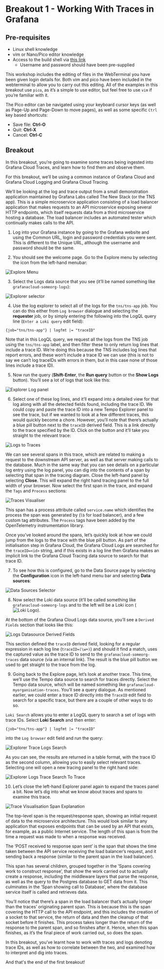
# Breakout 1 - Working With Traces in Grafana

## Pre-requisites

* Linux shell knowledge
* vim or Nano/Pico editor knowledge
* Access to the build shell via [this link](https://wetty-tnsapril.work-shop.grafana.net/)
  *    Username and password should have been pre-supplied

This workshop includes the editing of files in the WebTerminal you have been given login details for. Both vim and pico have been included in the webterminal to allow you to carry out this editing. All of the examples in this breakout use `pico`, as it’s a simple to use editor, but feel free to use `vim` if you’re familiar with it.

The Pico editor can be navigated using your keyboard cursor keys (as well as Page-Up and Page-Down to move pages), as well as some specific `Ctrl` key based shortcuts:

* Save file: **Ctrl-O**
* Quit: **Ctrl-X**
* Cancel: **Ctrl-C**

## Breakout

In this breakout, you’re going to examine some traces being ingested into Grafana Cloud Traces, and learn how to find them and observe them.

For this breakout, we’ll be using a common instance of Grafana Cloud and Grafana Cloud Logging and Grafana Cloud Tracing.

We’ll be looking at the log and trace output from a small demonstration application maintained by Grafana Labs called The New Stack (or the TNS app). This is a simple microservice application consisting of a load balancer application that makes requests to an API microservice exposing several HTTP endpoints, which itself requests data from a third microservice hosting a database. The load balancer includes an automated tester which continually makes calls to the API.

1. Log into your Grafana instance by going to the Grafana website and using the Common URL, login and password credentials you were sent. This is different to the Unique URL, although the username and password should be the same.

2. You should see the welcome page. Go to the Explore menu by selecting the icon from the left-hand menubar:

![Explore Menu](images/image1.png)

3. Select the Logs data source that you see (it’ll be named something like `grafanacloud-someorg-logs`):

![Explorer selector](images/image6.png)

4. Use the log explorer to select all of the logs for the `tns/tns-app` job. You can do this either from `Log browser` dialogue and selecting the **requester** job, or by simply entering the following into the LogQL query line (`Enter a Loki query` edit field):

```
{job="tns/tns-app"} | logfmt |= "traceID"
```

Note that in this LogQL query, we request all the logs from the TNS job using the `tns/tns-app` label, and then filter these to only return log lines that include a trace ID. We’re doing this because the TNS includes log lines that report errors, and these won’t include a trace ID we can use (this is not to say we can’t log traceIDs with errors in them, but in this case none of those lines include a trace ID).

5. Now run the query (**Shift-Enter**, the **Run query** button or the **Show Logs** button). You’ll see a lot of logs that look like this:

![Explorer Log panel](images/image28.png)

6. Select one of these log lines, and it’ll expand into a detailed view for that log along with all the detected fields found, including the trace ID. We could copy and paste the trace ID into a new Tempo Explorer panel to see the trace, but if we wanted to look at a few different traces, this would quickly become a chore. However, you’ll note that there’s actually a blue pill button next to the `traceID` derived field. This is a link directly to the trace specified by the ID. Click on the button and it’ll take you straight to the relevant trace:

![Logs to Traces](images/image7.png)

We can see several spans in this trace, which are related to making a request to the downstream API server, as well as that server making calls to the database. Much in the same way that you can see details on a particular log entry using the log panel, you can dig into the contents of a span by selecting that span in the tracing diagram. Close the left-hand panel by selecting **Close**. This will expand the right hand tracing panel to the full width of your browser. Now select the first span in the trace, and expand the `Tags` and `Process` sections:

![Traces Visualiser](images/image32.png)

This span has a process attribute called `service.name` which identifies the process the span was generated by (`lb` for load balancer), and a few custom tag attributes. The `Process` tags have been added by the OpenTelemetry instrumentation library.

Once you’ve looked around the spans, let’s quickly look at how we could jump from the logs to the trace with the blue pill button. As part of the initialisation step in Grafana Cloud, the Grafana Cloud Logs are searched for the `traceID=<id>` string, and if this exists in a log line then Grafana makes an implicit link to the Grafana Cloud Tracing data source to search for that trace ID.

7. To see how this is configured, go to the Data Source page by selecting the **Configuration** icon in the left-hand menu bar and selecting **Data sources**:

![Data Sources Selector](images/image23.png)

8. Now select the Loki data source (it’ll be called something like `grafanacloud-someorg-logs` and to the left will be a Loki icon (![Loki Logo](images/image19.png)).

At the bottom of the Grafana Cloud Logs data source, you’ll see a `Derived Fields` section that looks like this:

![Logs Datasource Derived Fields](images/image11.png)

This section defined the `traceID` derived field, looking for a regular expression in each log line (`traceID=(\w+)`) and should it find a match, uses the captured value as the trace ID to send to the `grafanacloud-someorg-traces` data source (via an internal link). The result is the blue pill button we used to get straight to the trace from the log.

9. Going back to the Explore page, let’s look at another trace. This time, we’ll use the Tempo data source to search for traces directly. Select the Tempo data source, which will be named something like `grafanacloud-myorganisation-traces`. You’ll see a query dialogue. As mentioned earlier, we could enter a trace ID directly into the `TraceID` edit field to search for a specific trace, but there are a couple of other ways to do so.

`Loki Search` allows you to enter a LogQL query to search a set of logs with trace IDs. Select **Loki Search** and then enter:

```
{job="tns/tns-app"} | logfmt |= "traceID"
```

into the `Log browser` edit field and run the query:

![Explorer Trace Logs Search](images/image15.png)

As you can see, the results are returned in a table format, with the trace ID as the second column, allowing you to easily select relevant traces. Selecting one will open a new tracing panel to the right hand side:

![Explorer Logs Trace Search To Trace](images/image27.png)

10. Let’s close the left-hand Explorer panel again to expand the traces panel a bit. Now let’s dig into what we know about traces and spans to examine this trace.

![Trace Visualisation Span Explanation](images/image13.png)

The top-level span is the request/response span, showing an initial request of data to the microservice architecture. This would look similar to any application that exposes endpoints that can be used by an API that exists, for example, as a public Internet service. The length of this span is from the time a request was made to when a response was received.

The ‘POST received to response span sent’ is the span that shows the time taken between the API service receiving the load balancer’s request, and it sending back a response (similar to the parent span in the load balancer).

This span has several children, grouped together in the ‘Spans covering work to construct response’, that show the work carried out to actually create a response, including the middleware layers that parse the response, as well as the query to the Postgres database to GET data from it. This culminates in the ‘Span showing call to Database’, where the database service itself is called and retrieves data.

You’ll notice that there’s a span in the load balancer that’s actually longer than the traces’ originating parent span. This is because this is the span covering the HTTP call to the API endpoint, and this includes the creation of a socket to that service, the return of data and then the cleanup of that socket before it finishes. This process takes longer than the return of the response to the parent span, and so finishes after it. Hence, when this span finishes, as it’s the final piece of work carried out, so does the span.

In this breakout, you’ve learnt how to work with traces and logs denoting trace IDs, as well as how to correlate between the two, and examined how to interpret and dig into traces.

And that's the end of the first breakout!